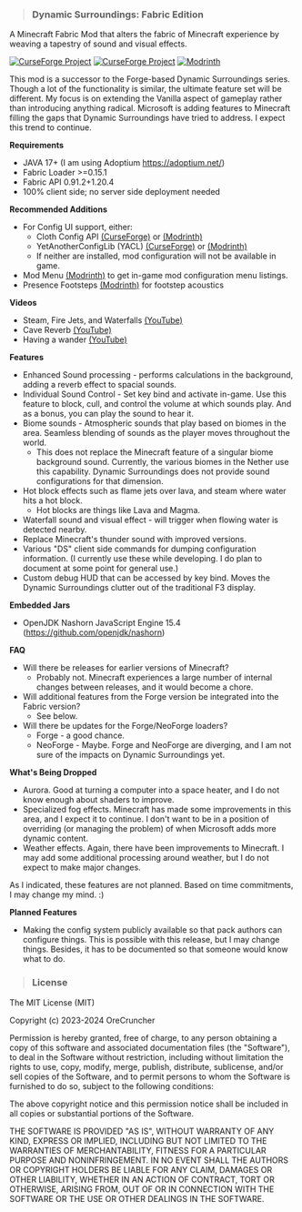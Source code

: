 > ### Dynamic Surroundings: Fabric Edition
A Minecraft Fabric Mod that alters the fabric of Minecraft experience by weaving a tapestry of sound and visual effects.

<a href="https://www.curseforge.com/minecraft/mc-mods/dynamic-surroundings-fabric-edition"><img src="http://cf.way2muchnoise.eu/versions/535715.svg" alt="CurseForge Project"/></a>
<a href="https://www.curseforge.com/minecraft/mc-mods/dynamic-surroundings-fabric-edition"><img src="http://cf.way2muchnoise.eu/full_535715_downloads.svg" alt="CurseForge Project"/></a>
<a href="https://modrinth.com/mod/dynamicsurroundingsfabric"><img src="https://img.shields.io/badge/Mod-rinth-brightgreen" alt="Modrinth"></a>

This mod is a successor to the Forge-based Dynamic Surroundings series.
Though a lot of the functionality is similar, the ultimate feature set will be different.
My focus is on extending the Vanilla aspect of gameplay rather than introducing anything radical.
Microsoft is adding features to Minecraft filling the gaps that Dynamic Surroundings have tried to address.
I expect this trend to continue.

**Requirements**
* JAVA 17+ (I am using Adoptium https://adoptium.net/)
* Fabric Loader >=0.15.1
* Fabric API 0.91.2+1.20.4
* 100% client side; no server side deployment needed

**Recommended Additions**
* For Config UI support, either:
  * Cloth Config API [(CurseForge)](https://www.curseforge.com/minecraft/mc-mods/cloth-config) or [(Modrinth)](https://modrinth.com/mod/cloth-config)
  * YetAnotherConfigLib (YACL) [(CurseForge)](https://www.curseforge.com/minecraft/mc-mods/yacl) or [(Modrinth)](https://modrinth.com/mod/yacl)
  * If neither are installed, mod configuration will not be available in game.
* Mod Menu [(Modrinth)](https://modrinth.com/mod/modmenu) to get in-game mod configuration menu listings.
* Presence Footsteps [(Modrinth)](https://modrinth.com/mod/presence-footsteps) for footstep acoustics

**Videos**
* Steam, Fire Jets, and Waterfalls [(YouTube)](https://youtu.be/guMuLeG3lck)
* Cave Reverb [(YouTube)](https://youtu.be/KGFZ1zf9R2s)
* Having a wander [(YouTube)](https://youtu.be/GbwaGX3JWeM)

**Features**
* Enhanced Sound processing - performs calculations in the background, adding a reverb effect to spacial sounds.
* Individual Sound Control - Set key bind and activate in-game.  Use this feature to block, cull, and control the volume at which sounds play.  And as a bonus, you can play the sound to hear it.
* Biome sounds - Atmospheric sounds that play based on biomes in the area.  Seamless blending of sounds as the player moves throughout the world.
    * This does not replace the Minecraft feature of a singular biome background sound.  Currently, the various biomes in the Nether use this capability. Dynamic Surroundings does not provide sound configurations for that dimension.
* Hot block effects such as flame jets over lava, and steam where water hits a hot block.
    * Hot blocks are things like Lava and Magma.
* Waterfall sound and visual effect - will trigger when flowing water is detected nearby.
* Replace Minecraft's thunder sound with improved versions.
* Various "DS" client side commands for dumping configuration information.  (I currently use these while developing. I do plan to document at some point for general use.)
* Custom debug HUD that can be accessed by key bind.  Moves the Dynamic Surroundings clutter out of the traditional F3 display.

**Embedded Jars**
* OpenJDK Nashorn JavaScript Engine 15.4 (https://github.com/openjdk/nashorn)

**FAQ**
* Will there be releases for earlier versions of Minecraft?
    * Probably not.  Minecraft experiences a large number of internal changes between releases, and it would become a chore.
* Will additional features from the Forge version be integrated into the Fabric version?
    * See below.
* Will there be updates for the Forge/NeoForge loaders?
  * Forge - a good chance.
  * NeoForge - Maybe. Forge and NeoForge are diverging, and I am not sure of the impacts on Dynamic Surroundings yet.

**What's Being Dropped**
* Aurora.  Good at turning a computer into a space heater, and I do not know enough about shaders to improve.
* Specialized fog effects.  Minecraft has made some improvements in this area, and I expect it to continue.  I don't want to be in a position of overriding (or managing the problem) of when Microsoft adds more dynamic content.
* Weather effects.  Again, there have been improvements to Minecraft.  I may add some additional processing around weather, but I do not expect to make major changes.

As I indicated, these features are not planned.  Based on time commitments, I may change my mind. :) 

**Planned Features**
* Making the config system publicly available so that pack authors can configure things.  This is possible with this release, but I may change things.  Besides, it has to be documented so that someone would know what to do.

> ### License
The MIT License (MIT)

Copyright (c) 2023-2024 OreCruncher

Permission is hereby granted, free of charge, to any person obtaining a copy
of this software and associated documentation files (the "Software"), to deal
in the Software without restriction, including without limitation the rights
to use, copy, modify, merge, publish, distribute, sublicense, and/or sell
copies of the Software, and to permit persons to whom the Software is
furnished to do so, subject to the following conditions:

The above copyright notice and this permission notice shall be included in
all copies or substantial portions of the Software.

THE SOFTWARE IS PROVIDED "AS IS", WITHOUT WARRANTY OF ANY KIND, EXPRESS OR
IMPLIED, INCLUDING BUT NOT LIMITED TO THE WARRANTIES OF MERCHANTABILITY,
FITNESS FOR A PARTICULAR PURPOSE AND NONINFRINGEMENT. IN NO EVENT SHALL THE
AUTHORS OR COPYRIGHT HOLDERS BE LIABLE FOR ANY CLAIM, DAMAGES OR OTHER
LIABILITY, WHETHER IN AN ACTION OF CONTRACT, TORT OR OTHERWISE, ARISING FROM,
OUT OF OR IN CONNECTION WITH THE SOFTWARE OR THE USE OR OTHER DEALINGS IN
THE SOFTWARE.